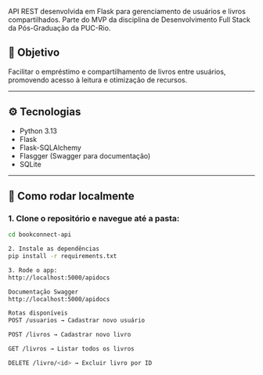 API REST desenvolvida em Flask para gerenciamento de usuários e livros compartilhados. Parte do MVP da disciplina de Desenvolvimento Full Stack da Pós-Graduação da PUC-Rio.

## 🎯 Objetivo

Facilitar o empréstimo e compartilhamento de livros entre usuários, promovendo acesso à leitura e otimização de recursos.

---

## ⚙️ Tecnologias

- Python 3.13
- Flask
- Flask-SQLAlchemy
- Flasgger (Swagger para documentação)
- SQLite

---

## 🚀 Como rodar localmente

### 1. Clone o repositório e navegue até a pasta:

```bash
cd bookconnect-api

2. Instale as dependências
pip install -r requirements.txt

3. Rode o app:
http://localhost:5000/apidocs

Documentação Swagger
http://localhost:5000/apidocs

Rotas disponíveis
POST /usuarios → Cadastrar novo usuário

POST /livros → Cadastrar novo livro

GET /livros → Listar todos os livros

DELETE /livro/<id> → Excluir livro por ID


